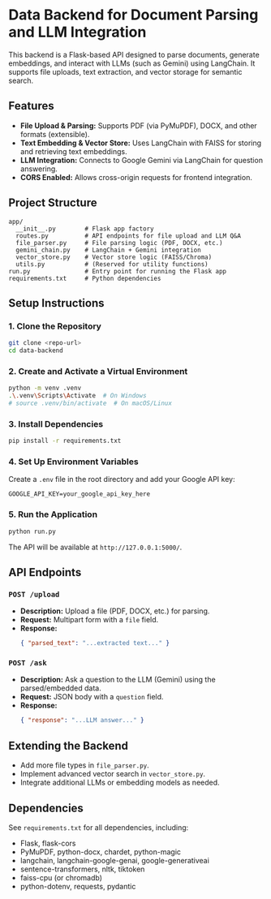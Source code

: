 # Data Backend for Document Parsing and LLM Integration

This backend is a Flask-based API designed to parse documents, generate embeddings, and interact with LLMs (such as Gemini) using LangChain. It supports file uploads, text extraction, and vector storage for semantic search.

## Features
- **File Upload & Parsing:** Supports PDF (via PyMuPDF), DOCX, and other formats (extensible).
- **Text Embedding & Vector Store:** Uses LangChain with FAISS for storing and retrieving text embeddings.
- **LLM Integration:** Connects to Google Gemini via LangChain for question answering.
- **CORS Enabled:** Allows cross-origin requests for frontend integration.

## Project Structure
```
app/
  __init__.py        # Flask app factory
  routes.py          # API endpoints for file upload and LLM Q&A
  file_parser.py     # File parsing logic (PDF, DOCX, etc.)
  gemini_chain.py    # LangChain + Gemini integration
  vector_store.py    # Vector store logic (FAISS/Chroma)
  utils.py           # (Reserved for utility functions)
run.py               # Entry point for running the Flask app
requirements.txt     # Python dependencies
```

## Setup Instructions

### 1. Clone the Repository
```sh
git clone <repo-url>
cd data-backend
```

### 2. Create and Activate a Virtual Environment
```sh
python -m venv .venv
.\.venv\Scripts\Activate  # On Windows
# source .venv/bin/activate  # On macOS/Linux
```

### 3. Install Dependencies
```sh
pip install -r requirements.txt
```

### 4. Set Up Environment Variables
Create a `.env` file in the root directory and add your Google API key:
```
GOOGLE_API_KEY=your_google_api_key_here
```

### 5. Run the Application
```sh
python run.py
```
The API will be available at `http://127.0.0.1:5000/`.

## API Endpoints

### `POST /upload`
- **Description:** Upload a file (PDF, DOCX, etc.) for parsing.
- **Request:** Multipart form with a `file` field.
- **Response:**
  ```json
  { "parsed_text": "...extracted text..." }
  ```

### `POST /ask`
- **Description:** Ask a question to the LLM (Gemini) using the parsed/embedded data.
- **Request:** JSON body with a `question` field.
- **Response:**
  ```json
  { "response": "...LLM answer..." }
  ```

## Extending the Backend
- Add more file types in `file_parser.py`.
- Implement advanced vector search in `vector_store.py`.
- Integrate additional LLMs or embedding models as needed.

## Dependencies
See `requirements.txt` for all dependencies, including:
- Flask, flask-cors
- PyMuPDF, python-docx, chardet, python-magic
- langchain, langchain-google-genai, google-generativeai
- sentence-transformers, nltk, tiktoken
- faiss-cpu (or chromadb)
- python-dotenv, requests, pydantic


